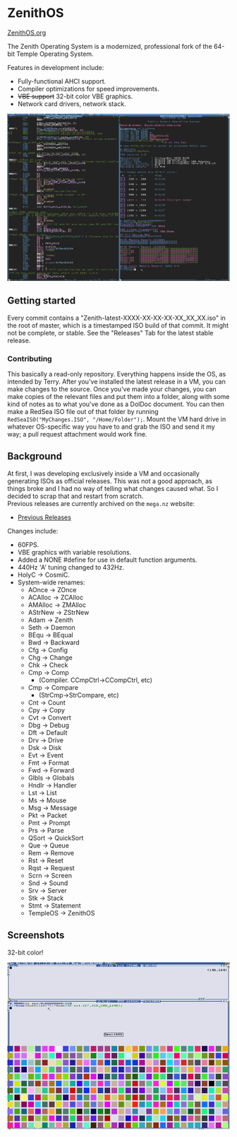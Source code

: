 # ZenithOS
[ZenithOS.org](http://zenithos.org/)

The Zenith Operating System is a modernized, professional fork of the 64-bit Temple Operating System.

Features in development include:
  - Fully-functional AHCI support.
  - Compiler optimizations for speed improvements.
  - ~~VBE support~~ 32-bit color VBE graphics.
  - Network card drivers, network stack.

![](/screenshots/screenshot2.png)

## Getting started

Every commit contains a "Zenith-latest-XXXX-XX-XX-XX-XX_XX_XX.iso" in the root of master, which is a timestamped ISO build of that commit. It might not be complete, or stable. See the "Releases" Tab for the latest stable release.

### Contributing

This basically a read-only repository. Everything happens inside the OS, as intended by Terry. After you've installed the latest release in a VM, you can make changes to the source. Once you've made your changes, you can make copies of the relevant files and put them into a folder, along with some kind of notes as to what you've done as a DolDoc document. You can then make a RedSea ISO file out of that folder by running `RedSeaISO("MyChanges.ISO", "/Home/Folder");`. Mount the VM hard drive in whatever OS-specific way you have to and grab the ISO and send it my way; a pull request attachment would work fine.

## Background

At first, I was developing exclusively inside a VM and occasionally generating ISOs as official releases. This was not a good approach, as things broke and I had no way of telling what changes caused what. So I decided to scrap that and restart from scratch.\
Previous releases are currently archived on the `mega.nz` website:
  - [Previous Releases](https://mega.nz/#F!ZIEGmSRQ!qvL6Wk6THzE-dazkfT6N3Q)

Changes include:
  - 60FPS.
  - VBE graphics with variable resolutions.
  - Added a NONE #define for use in default function arguments.
  - 440Hz 'A' tuning changed to 432Hz.
  - HolyC -> CosmiC.
  - System-wide renames:
    - AOnce -> ZOnce
    - ACAlloc -> ZCAlloc
    - AMAlloc -> ZMAlloc
    - AStrNew -> ZStrNew
    - Adam -> Zenith
    - Seth -> Daemon
    - BEqu -> BEqual
    - Bwd -> Backward
    - Cfg -> Config
    - Chg -> Change
    - Chk -> Check
    - Cmp -> Comp
      - (Compiler. CCmpCtrl->CCompCtrl, etc)
    - Cmp -> Compare
      - (StrCmp->StrCompare, etc)
    - Cnt -> Count
    - Cpy -> Copy
    - Cvt -> Convert
    - Dbg -> Debug
    - Dft -> Default
    - Drv -> Drive
    - Dsk -> Disk
    - Evt -> Event
    - Fmt -> Format
    - Fwd -> Forward
    - Glbls -> Globals
    - Hndlr -> Handler
    - Lst -> List
    - Ms -> Mouse
    - Msg -> Message
    - Pkt -> Packet
    - Pmt -> Prompt
    - Prs -> Parse
    - QSort -> QuickSort
    - Que -> Queue
    - Rem -> Remove
    - Rst -> Reset
    - Rqst -> Request
    - Scrn -> Screen
    - Snd -> Sound
    - Srv -> Server
    - Stk -> Stack
    - Stmt -> Statement
    - TempleOS -> ZenithOS

## Screenshots

32-bit color!

![](/screenshots/screenshot1.png)